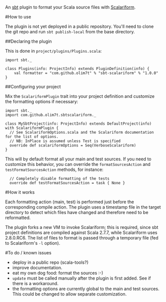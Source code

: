 An [sbt](http://code.google.com/p/simple-build-tool/) plugin to format your Scala source files with [Scalariform](http://github.com/mdr/scalariform).

#How to use

The plugin is not yet deployed in a public repository. You'll need to clone the git repo and run `sbt publish-local` from the base directory.

##Declaring the plugin

This is done in `project/plugins/Plugins.scala`:

	import sbt._
	
	class Plugins(info: ProjectInfo) extends PluginDefinition(info) {
		val formatter = "com.github.olim7t" % "sbt-scalariform" % "1.0.0"
	}

##Configuring your project

Mix the `ScalariformPlugin` trait into your project definition and customize the formatting options if necessary:

	import sbt._
	import com.github.olim7t.sbtscalariform._
	
	class MySbtProject(info: ProjectInfo) extends DefaultProject(info) with ScalariformPlugin {
	  // See ScalariformOptions.scala and the Scalariform documentation for the list of options.
	  // NB: InPlace is assumed unless Test is specified
	  override def scalariformOptions = Seq(VerboseScalariform)
	}

This will by default format all your main and test sources. If you need to customize this behavior, you can override the `formatSourcesAction` and `testFormatSourcesAction` methods, for instance:

	  // Completely disable formatting of the tests
	  override def testFormatSourcesAction = task { None }

#How it works

Each formatting action (main, test) is performed just before the corresponding compile action. The plugin uses a timestamp file in the target directory to detect which files have changed and therefore need to be reformatted.

The plugin forks a new VM to invoke Scalariform; this is required, since sbt project definitions are compiled against Scala 2.7.7, while Scalariform uses 2.8.0.RC6. The list of files to format is passed through a temporary file (fed to Scalariform's `-l` option).

#To do / known issues

* deploy in a public repo (scala-tools?)
* improve documentation.
* eat my own dog food: format the sources :-)
* `update` must be called manually after the plugin is first added. See if there is a workaround.
* the formatting options are currently global to the main and test sources. This could be changed to allow separate customization.

